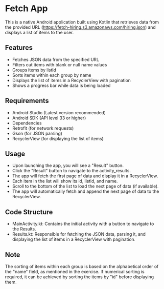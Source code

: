 # Fetch App

This is a native Android application built using Kotlin that retrieves data from the provided URL (https://fetch-hiring.s3.amazonaws.com/hiring.json) and displays a list of items to the user.

## Features
+ Fetches JSON data from the specified URL
+ Filters out items with blank or null name values
+ Groups items by listId
+ Sorts items within each group by name
+ Displays the list of items in a RecyclerView with pagination
+ Shows a progress bar while data is being loaded
  
## Requirements
+ Android Studio (Latest version recommended)
+ Android SDK (API level 33 or higher)
+ Dependencies
+ Retrofit (for network requests)
+ Gson (for JSON parsing)
+ RecyclerView (for displaying the list of items)


## Usage
+ Upon launching the app, you will see a "Result" button.
+ Click the "Result" button to navigate to the activity_results.
+ The app will fetch the first page of data and display it in a RecyclerView.
+ Each item in the list will show its id, listId, and name.
+ Scroll to the bottom of the list to load the next page of data (if available).
+ The app will automatically fetch and append the next page of data to the RecyclerView.
  
## Code Structure
+ MainActivity.kt: Contains the initial activity with a button to navigate to the Results.
+ Results.kt: Responsible for fetching the JSON data, parsing it, and displaying the list of items in a RecyclerView with pagination.

## Note
 The sorting of items within each group is based on the alphabetical order of the "name" field, as mentioned in the exercise. If numerical sorting  is required, it can be achieved
by sorting the items by "id" before displaying them.
